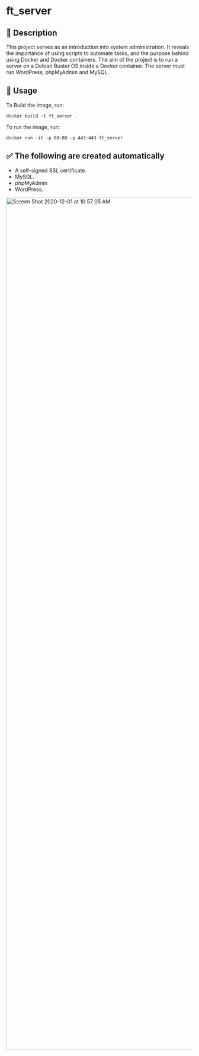 # ft_server

## 🧐 Description
This project serves as an introduction into system administration. It reveals the importance of using scripts to automate tasks, and the purpose behind using Docker and Docker containers. The aim of the project is to run a server on a Debian Buster OS inside a Docker container. The server must run WordPress, phpMyAdmin and MySQL.

## 🔧 Usage
To Build the image, run:

`docker build -t ft_server .`

To run the image, run:

`docker run -it -p 80:80 -p 443:443 ft_server`

## ✅ The following are created automatically
- A self-signed SSL certificate.
- MySQL.
- phpMyAdmin
- WordPress.

<img width="2300" alt="Screen Shot 2020-12-01 at 10 57 05 AM" src="https://user-images.githubusercontent.com/58333462/100725222-0f67ce80-33c4-11eb-943b-a1977a73348c.png">
